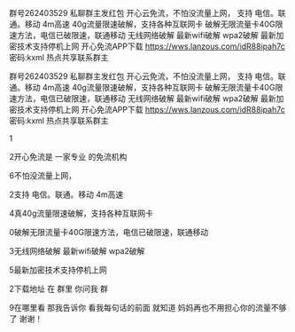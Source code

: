 群号262403529
私聊群主发红包
开心云免流，不怕没流量上网，
支持 电信。联通。移动 4m高速
40g流量限速破解，支持各种互联网卡
破解无限流量卡40G限速方法，电信已破限速，联通移动
无线网络破解 最新wifi破解 wpa2破解 
最新加密技术支持停机上网
开心免流APP下载 https://wws.lanzous.com/idR88ipah7c
密码:kxml
热点共享联系群主


群号262403529
私聊群主发红包
开心云免流，不怕没流量上网，
支持 电信。联通。移动 4m高速
40g流量限速破解，支持各种互联网卡
破解无限流量卡40G限速方法，电信已破限速，联通移动
无线网络破解 最新wifi破解 wpa2破解 
最新加密技术支持停机上网
开心免流APP下载 https://wws.lanzous.com/idR88ipah7c
密码:kxml
热点共享联系群主



1


2开心免流是 一家专业 的免流机构 

6不怕没流量上网， 

2支持 电信。联通。移动 4m高速 

4真40g流量限速破解，支持各种互联网卡

0破解无限流量卡40G限速方法，电信已破限速，联通移动 

3无线网络破解 最新wifi破解 wpa2破解 

5最新加密技术支持停机上网 

2下载地址 在 群里 你问我 群 

9在哪里看 那我告诉你 看我每句话的前面 就知道 妈妈再也不用担心你的流量不够了 谢谢！




